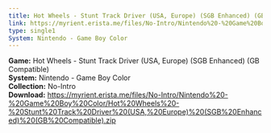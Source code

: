 ```yaml
---
title: Hot Wheels - Stunt Track Driver (USA, Europe) (SGB Enhanced) (GB Compatible)
link: https://myrient.erista.me/files/No-Intro/Nintendo%20-%20Game%20Boy%20Color/Hot%20Wheels%20-%20Stunt%20Track%20Driver%20(USA,%20Europe)%20(SGB%20Enhanced)%20(GB%20Compatible).zip
type: single1
System: Nintendo - Game Boy Color
---
```

<b>Game:</b> Hot Wheels - Stunt Track Driver (USA, Europe) (SGB Enhanced) (GB Compatible)<br>
<b>System:</b> Nintendo - Game Boy Color<br>
<b>Collection:</b> No-Intro<br>
<b>Download:</b> https://myrient.erista.me/files/No-Intro/Nintendo%20-%20Game%20Boy%20Color/Hot%20Wheels%20-%20Stunt%20Track%20Driver%20(USA,%20Europe)%20(SGB%20Enhanced)%20(GB%20Compatible).zip